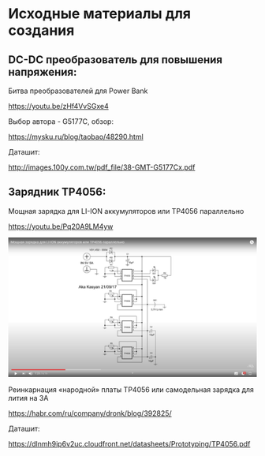 # Исходные материалы для создания

## DC-DC преобразователь для повышения напряжения:

Битва преобразователей для Power Bank

https://youtu.be/zHf4VvSGxe4

Выбор автора - G5177C, обзор:

https://mysku.ru/blog/taobao/48290.html

Даташит:

http://images.100y.com.tw/pdf_file/38-GMT-G5177Cx.pdf

## Зарядник TP4056:

Мощная зарядка для LI-ION аккумуляторов или TP4056 параллельно

https://youtu.be/Pq20A9LM4yw

![Schematic_TP4056_parallel](https://raw.githubusercontent.com/techn0man1ac/PowerbankOnSTM32/master/Imgs/TP4056_parallel.jpg)

Реинкарнация «народной» платы TP4056 или самодельная зарядка для лития на 3А

https://habr.com/ru/company/dronk/blog/392825/

Даташит:

https://dlnmh9ip6v2uc.cloudfront.net/datasheets/Prototyping/TP4056.pdf
